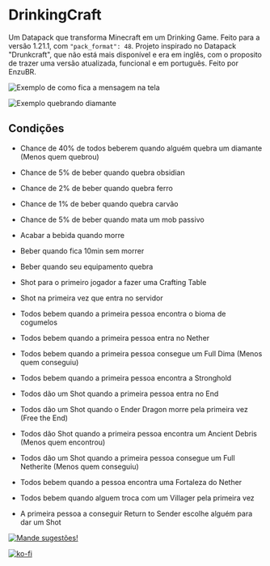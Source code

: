 # DrinkingCraft
Um Datapack que transforma Minecraft em um Drinking Game. Feito para a versão 1.21.1, com ```"pack_format": 48```. Projeto inspirado no Datapack "Drunkcraft", que não está mais disponível e era em inglês, com o proposito de trazer uma versão atualizada, funcional e em português. Feito por EnzuBR.

![Exemplo de como fica a mensagem na tela](https://cdn.modrinth.com/data/cached_images/7684b7006b816873d0f73e328ab49da0b437e8f9_0.webp)

![Exemplo quebrando diamante](https://cdn.modrinth.com/data/cached_images/78b106b706a28de664e906c0fd52d4700f4c1620.gif)

## Condições
- Chance de 40% de todos beberem quando alguém quebra um diamante (Menos quem quebrou)

- Chance de 5% de beber quando quebra obsidian

- Chance de 2% de beber quando quebra ferro

- Chance de 1% de beber quando quebra carvão

- Chance de 5% de beber quando mata um mob passivo

- Acabar a bebida quando morre

- Beber quando fica 10min sem morrer

- Beber quando seu equipamento quebra

- Shot para o primeiro jogador a fazer uma Crafting Table

- Shot na primeira vez que entra no servidor

- Todos bebem quando a primeira pessoa encontra o bioma de cogumelos

- Todos bebem quando a primeira pessoa entra no Nether

- Todos bebem quando a primeira pessoa consegue um Full Dima (Menos quem conseguiu)

- Todos bebem quando a primeira pessoa encontra a Stronghold

- Todos dão um Shot quando a primeira pessoa entra no End

- Todos dão um Shot quando o Ender Dragon morre pela primeira vez (Free the End)

- Todos dão Shot quando a primeira pessoa encontra um Ancient Debris (Menos quem encontrou)

- Todos dão um Shot quando a primeira pessoa consegue um Full Netherite (Menos quem conseguiu)

- Todos bebem quando a pessoa encontra uma Fortaleza do Nether

- Todos bebem quando alguem troca com um Villager pela primeira vez

- A primeira pessoa a conseguir Return to Sender escolhe alguém para dar um Shot

[![Mande sugestões!](https://cdn.modrinth.com/data/cached_images/f86bc23663dba709f5994d480d8bef84959fd10b.png)](https://forms.gle/ia7oY1hR5vUB4eg46)

[![ko-fi](https://ko-fi.com/img/githubbutton_sm.svg)](https://ko-fi.com/I2I0149EW0)